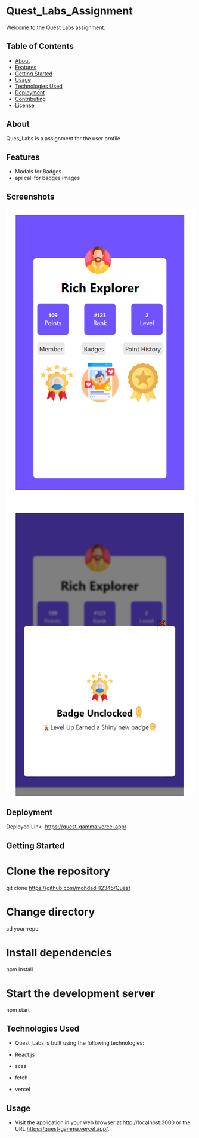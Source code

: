 # Quest_Labs_Assignment

Welcome to the Quest Labs assignment. 

## Table of Contents

- [About](#about)
- [Features](#features)
- [Getting Started](#getting-started)
- [Usage](#usage)
- [Technologies Used](#technologies-used)
- [Deployment](#deployment)
- [Contributing](#contributing)
- [License](#license)

## About

Ques_Labs is a assignment for the user profile

## Features

- Modals for Badges.
- api call for badges images


## Screenshots

![Screenshot 1](quest_labs/src/assets/pic1.png)
![Screenshot 2](quest_labs/src/assets/pic2.png)


## Deployment

Deployed Link:-https://quest-gamma.vercel.app/

## Getting Started

# Clone the repository

git clone https://github.com/mohdadil12345/Quest

# Change directory

cd your-repo

# Install dependencies

npm install

# Start the development server

npm start

## Technologies Used

- Quest_Labs   is built using the following technologies:

- React.js
- scss
- fetch
- vercel

## Usage

- Visit the application in your web browser at http://localhost:3000 or the URL https://quest-gamma.vercel.app/.